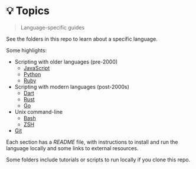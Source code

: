 # 💡 Topics
> Language-specific guides

See the folders in this repo to learn about a specific language.

Some highlights:

- Scripting with older languages (pre-2000)
	- [JavaScript](scripting_languages/JavaScript)
	- [Python](scripting_languages/Python)
	- [Ruby](scripting_languages/Ruby)
- Scripting with modern languages (post-2000s)
	- [Dart](scripting_languages/Dart)
	- [Rust](scripting_languages/Rust)
	- [Go](scripting_languages/Go)
- Unix command-line
	- [Bash](shell/Bash)
	- [ZSH](shell/ZSH)
- [Git](version_control/Git)

Each section has a _README_ file, with instructions to install and run the language locally and some links to external resources.

Some folders include tutorials or scripts to run locally if you clone this repo.
